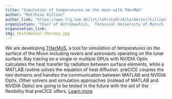 ```yaml
---
title: "Simulation of temperatures on the moon with THerMoS"
author: "Matthias Killian"
author_link: "https://www.lrg.tum.de/lrt/lehrstuhl/mitarbeiter/killian-matthias"
organisation: "Chair of Astronautics,  Technical University of Munich (TUM), Germany"
organisation_link:
img: testimonial-thermos.jpg
---
```

We are developing [THerMoS](https://www.lrg.tum.de/lrt/forschung/exploration-technologies/thermos/), a tool for simulation of temperatures on the surface of the Moon including rovers and astronauts operating on the lunar surface. Ray tracing on a single or multiple GPUs with NVIDIA Optix calculates the heat transfer by radiation between surface elements, while a MATLAB routine solves the equation of heat diffusion. preCICE couples the two domains and handles the communication between MATLAB and NVIDIA Optix. Other solvers and simulation approaches (instead of MATLAB and NVIDIA Optix) are going to be tested in the future with the aid of the flexibility that preCICE offers. [Learn more](https://congress.cimne.com/coupled2019/admin/files/fileabstract/a180.pdf)
